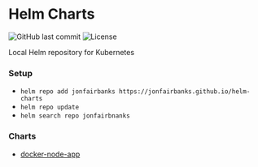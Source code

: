 # Helm Charts

![GitHub last commit](https://img.shields.io/github/last-commit/jonfairbanks/helm-charts.svg)
![License](https://img.shields.io/github/license/jonfairbanks/helm-charts.svg?style=flat)

Local Helm repository for Kubernetes

### Setup
- `helm repo add jonfairbanks https://jonfairbanks.github.io/helm-charts`
- `helm repo update`
- `helm search repo jonfairbnanks`

### Charts
- [docker-node-app](https://github.com/jonfairbanks/docker-node-app)